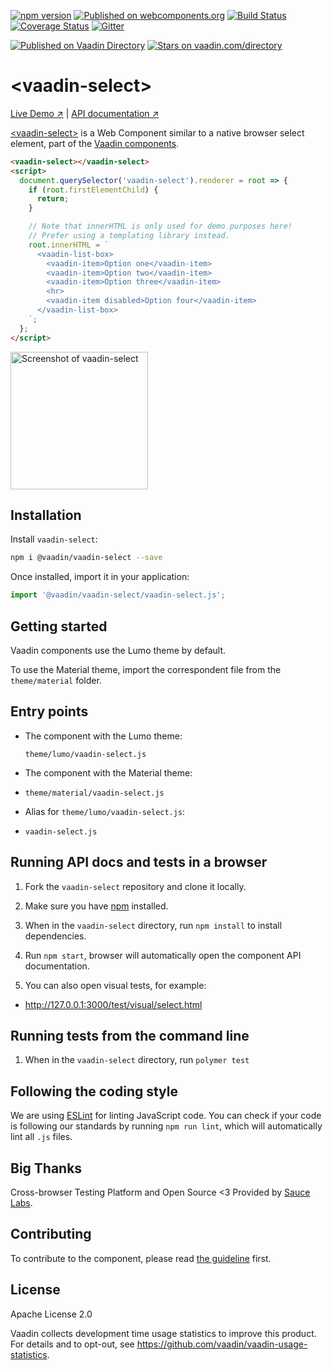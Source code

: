[![npm version](https://badgen.net/npm/v/@vaadin/vaadin-select)](https://www.npmjs.com/package/@vaadin/vaadin-select)
[![Published on webcomponents.org](https://img.shields.io/badge/webcomponents.org-published-blue.svg)](https://www.webcomponents.org/element/vaadin/vaadin-select)
[![Build Status](https://travis-ci.org/vaadin/vaadin-select.svg?branch=master)](https://travis-ci.org/vaadin/vaadin-select)
[![Coverage Status](https://coveralls.io/repos/github/vaadin/vaadin-select/badge.svg?branch=master)](https://coveralls.io/github/vaadin/vaadin-select?branch=master)
[![Gitter](https://badges.gitter.im/Join%20Chat.svg)](https://gitter.im/vaadin/web-components?utm_source=badge&utm_medium=badge&utm_campaign=pr-badge)

[![Published on Vaadin  Directory](https://img.shields.io/badge/Vaadin%20Directory-published-00b4f0.svg)](https://vaadin.com/directory/component/vaadinvaadin-select)
[![Stars on vaadin.com/directory](https://img.shields.io/vaadin-directory/star/vaadinvaadin-select.svg)](https://vaadin.com/directory/component/vaadinvaadin-select)

# &lt;vaadin-select&gt;

[Live Demo ↗](https://vaadin.com/components/vaadin-select/html-examples)
|
[API documentation ↗](https://vaadin.com/components/vaadin-select/html-api)


[&lt;vaadin-select&gt;](https://vaadin.com/components/vaadin-select) is a Web Component similar to a native browser select element, part of the [Vaadin components](https://vaadin.com/components).

```html
<vaadin-select></vaadin-select>
<script>
  document.querySelector('vaadin-select').renderer = root => {
    if (root.firstElementChild) {
      return;
    }

    // Note that innerHTML is only used for demo purposes here!
    // Prefer using a templating library instead.
    root.innerHTML = `
      <vaadin-list-box>
        <vaadin-item>Option one</vaadin-item>
        <vaadin-item>Option two</vaadin-item>
        <vaadin-item>Option three</vaadin-item>
        <hr>
        <vaadin-item disabled>Option four</vaadin-item>
      </vaadin-list-box>
    `;
  };
</script>
```

[<img src="https://raw.githubusercontent.com/vaadin/vaadin-select/master/screenshot.gif" width="220" alt="Screenshot of vaadin-select">](https://vaadin.com/components/vaadin-select)

## Installation

Install `vaadin-select`:

```sh
npm i @vaadin/vaadin-select --save
```

Once installed, import it in your application:

```js
import '@vaadin/vaadin-select/vaadin-select.js';
```

## Getting started

Vaadin components use the Lumo theme by default.

To use the Material theme, import the correspondent file from the `theme/material` folder.

## Entry points

- The component with the Lumo theme:

  `theme/lumo/vaadin-select.js`

- The component with the Material theme:

- `theme/material/vaadin-select.js`

- Alias for `theme/lumo/vaadin-select.js`:

- `vaadin-select.js`


## Running API docs and tests in a browser

1. Fork the `vaadin-select` repository and clone it locally.

1. Make sure you have [npm](https://www.npmjs.com/) installed.

1. When in the `vaadin-select` directory, run `npm install` to install dependencies.

1. Run `npm start`, browser will automatically open the component API documentation.

1. You can also open visual tests, for example:

  - http://127.0.0.1:3000/test/visual/select.html

## Running tests from the command line

1. When in the `vaadin-select` directory, run `polymer test`


## Following the coding style

We are using [ESLint](http://eslint.org/) for linting JavaScript code. You can check if your code is following our standards by running `npm run lint`, which will automatically lint all `.js` files.


## Big Thanks

Cross-browser Testing Platform and Open Source <3 Provided by [Sauce Labs](https://saucelabs.com).


## Contributing

  To contribute to the component, please read [the guideline](https://github.com/vaadin/vaadin-core/blob/master/CONTRIBUTING.md) first.


## License

Apache License 2.0

Vaadin collects development time usage statistics to improve this product. For details and to opt-out, see https://github.com/vaadin/vaadin-usage-statistics.
